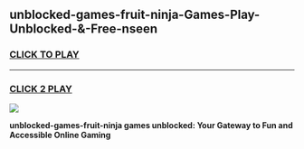 
## unblocked-games-fruit-ninja-Games-Play-Unblocked-&-Free-nseen
<h3>
<a href="https://premium76.site?title=unblocked-games-fruit-ninja&ref=24A">CLICK TO PLAY</a></h3>
<hr>

<h3>
<a href="https://premium76.site?title=unblocked-games-fruit-ninja&ref=24A">CLICK 2 PLAY</a>
  
</h3>

<a href="https://premium76.site?title=unblocked-games-fruit-ninja&ref=24A"><img src="https://clearcache.store/games.png"></a>


**unblocked-games-fruit-ninja games unblocked: Your Gateway to Fun and Accessible Online Gaming**

